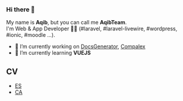 ### Hi there 👋

My name is **Aqib**, but you can call me **AqibTeam**.<br>
I'm Web & App Developer 👨‍💻 (#laravel, #laravel-livewire, #wordpress, #ionic, #moodle ...).

- 🔭 I’m currently working on <a href="https://github.com/AqibTeam/docs-builder">DocsGenerator</a>, <a href="https://github.com/AqibTeam/compalex">Compalex</a>
- 🌱 I’m currently learning **VUEJS**

## CV
- <a href="http://data.aqibteam.com/assets/CV_ES.pdf">ES</a>
- <a href="http://data.aqibteam.com/assets/CV_CA.pdf">CA</a>
